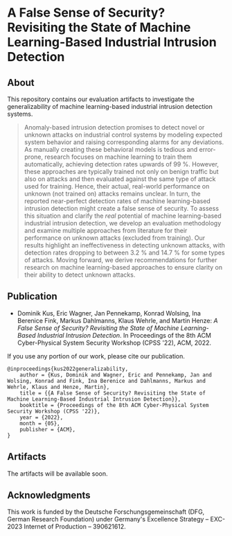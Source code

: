 # A False Sense of Security? Revisiting the State of Machine Learning-Based Industrial Intrusion Detection

## About

This repository contains our evaluation artifacts to investigate the generalizability of machine learning-based industrial intrusion detection systems.

> Anomaly-based intrusion detection promises to detect novel or unknown attacks on industrial control systems by modeling expected system behavior and raising corresponding alarms for any deviations. As manually creating these behavioral models is tedious and error-prone, research focuses on machine learning to train them automatically, achieving detection rates upwards of 99 %. However, these approaches are typically trained not only on benign traffic but also on attacks and then evaluated against the same type of attack used for training. Hence, their actual, real-world performance on unknown (not trained on) attacks remains unclear. In turn, the reported near-perfect detection rates of machine learning-based intrusion detection might create a false sense of security. To assess this situation and clarify the *real* potential of machine learning-based industrial intrusion detection, we develop an evaluation methodology and examine multiple approaches from literature for their performance on unknown attacks (excluded from training). Our results highlight an ineffectiveness in detecting unknown attacks, with detection rates dropping to between 3.2 % and 14.7 % for some types of attacks. Moving forward, we derive recommendations for further research on machine learning-based approaches to ensure clarity on their ability to detect unknown attacks.

## Publication

* Dominik Kus, Eric Wagner, Jan Pennekamp, Konrad Wolsing, Ina Berenice Fink, Markus Dahlmanns, Klaus Wehrle, and Martin Henze: *A False Sense of Security? Revisiting the State of Machine Learning-Based Industrial Intrusion Detection*. In Proceedings of the 8th ACM Cyber-Physical System Security Workshop (CPSS '22), ACM, 2022.

If you use any portion of our work, please cite our publication.

```
@inproceedings{kus2022generalizability,
    author = {Kus, Dominik and Wagner, Eric and Pennekamp, Jan and Wolsing, Konrad and Fink, Ina Berenice and Dahlmanns, Markus and Wehrle, Klaus and Henze, Martin},
    title = {{A False Sense of Security? Revisiting the State of Machine Learning-Based Industrial Intrusion Detection}},
    booktitle = {Proceedings of the 8th ACM Cyber-Physical System Security Workshop (CPSS '22)},
    year = {2022},
    month = {05},
    publisher = {ACM},
}
```
## Artifacts

The artifacts will be available soon.

## Acknowledgments

This work is funded by the Deutsche Forschungsgemeinschaft (DFG, German Research Foundation) under Germany's Excellence Strategy – EXC-2023 Internet of Production – 390621612.
